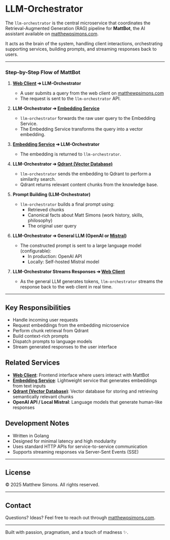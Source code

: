 # LLM-Orchestrator

The `llm-orchestrator` is the central microservice that coordinates the Retrieval-Augmented Generation (RAG) pipeline for **MattBot**, the AI assistant available on [matthewpsimons.com](https://matthewpsimons.com).

It acts as the brain of the system, handling client interactions, orchestrating supporting services, building prompts, and streaming responses back to users.

---

### Step-by-Step Flow of MattBot

1. **[Web Client](https://github.com/thatsimonsguy/career-site) ➔ LLM-Orchestrator**
   - A user submits a query from the web client on [matthewpsimons.com ](https://matthewpsimons.com)
   - The request is sent to the `llm-orchestrator` API.

2. **LLM-Orchestrator ➔ [Embedding Service](https://github.com/thatsimonsguy/embedding-service)**
   - `llm-orchestrator` forwards the raw user query to the Embedding Service.
   - The Embedding Service transforms the query into a vector embedding.

3. **[Embedding Service](https://github.com/thatsimonsguy/embedding-service) ➔ LLM-Orchestrator**
   - The embedding is returned to `llm-orchestrator`.

4. **LLM-Orchestrator ➔ [Qdrant (Vector Database)](https://github.com/thatsimonsguy/homelab-k8s/tree/main/apps/qdrant)**
   - `llm-orchestrator` sends the embedding to Qdrant to perform a similarity search.
   - Qdrant returns relevant content chunks from the knowledge base.

5. **Prompt Building (LLM-Orchestrator)**
   - `llm-orchestrator` builds a final prompt using:
     - Retrieved chunks
     - Canonical facts about Matt Simons (work history, skills, philosophy)
     - The original user query

6. **LLM-Orchestrator ➔ General LLM (OpenAI or [Mistral](https://github.com/thatsimonsguy/homelab-k8s/tree/main/apps/ollama))**
   - The constructed prompt is sent to a large language model (configurable):
     - In production: OpenAI API
     - Locally: Self-hosted Mistral model

7. **LLM-Orchestrator Streams Responses ➔ [Web Client](https://github.com/thatsimonsguy/career-site)**
   - As the general LLM generates tokens, `llm-orchestrator` streams the response back to the web client in real time.

---

## Key Responsibilities

- Handle incoming user requests
- Request embeddings from the embedding microservice
- Perform chunk retrieval from Qdrant
- Build context-rich prompts
- Dispatch prompts to language models
- Stream generated responses to the user interface

## Related Services

- **[Web Client](https://github.com/thatsimonsguy/career-site)**: Frontend interface where users interact with MattBot
- **[Embedding Service](https://github.com/thatsimonsguy/embedding-service)**: Lightweight service that generates embeddings from text inputs
- **[Qdrant (Vector Database)](https://github.com/thatsimonsguy/homelab-k8s/tree/main/apps/qdrant)**: Vector database for storing and retrieving semantically relevant chunks
- **OpenAI API / Local Mistral**: Language models that generate human-like responses

## Development Notes

- Written in Golang
- Designed for minimal latency and high modularity
- Uses standard HTTP APIs for service-to-service communication
- Supports streaming responses via Server-Sent Events (SSE)

---
## License

© 2025 Matthew Simons. All rights reserved.

---

## Contact

Questions? Ideas? Feel free to reach out through [matthewpsimons.com](https://matthewpsimons.com).

---

Built with passion, pragmatism, and a touch of madness ✨.

